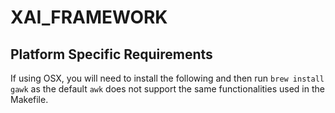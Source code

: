# XAI_FRAMEWORK

## Platform Specific Requirements

If using OSX, you will need to install the following and then run `brew install gawk` as the default `awk` does not support the same functionalities used in the Makefile.

```
